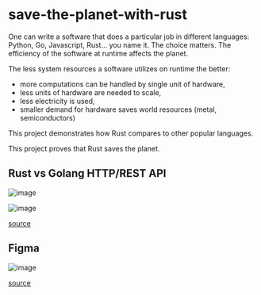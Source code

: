 # save-the-planet-with-rust

One can write a software that does a particular job in different languages: Python, Go, Javascript, Rust... you name it. The choice matters. The efficiency of the software at runtime affects the planet. 

The less system resources a software utilizes on runtime the better:

* more computations can be handled by single unit of hardware,
* less units of hardware are needed to scale,
* less electricity is used,
* smaller demand for hardware saves world resources (metal, semiconductors)

This project demonstrates how Rust compares to other popular languages.

This project proves that Rust saves the planet.

## Rust vs Golang HTTP/REST API

![image](https://user-images.githubusercontent.com/124928674/218179634-a4ec21f1-171e-4c12-99f4-99b6f14c9e5b.png)

![image](https://user-images.githubusercontent.com/124928674/218179693-3f2d874b-f964-4cde-a532-98a159256440.png)

[source](https://www.youtube.com/watch?v=QWLyIBkBrl0)

## Figma

![image](https://user-images.githubusercontent.com/124928674/218179282-b194304e-579a-4f67-a55c-4c0c6ee2ce98.png)

[source](https://www.figma.com/blog/rust-in-production-at-figma/)
